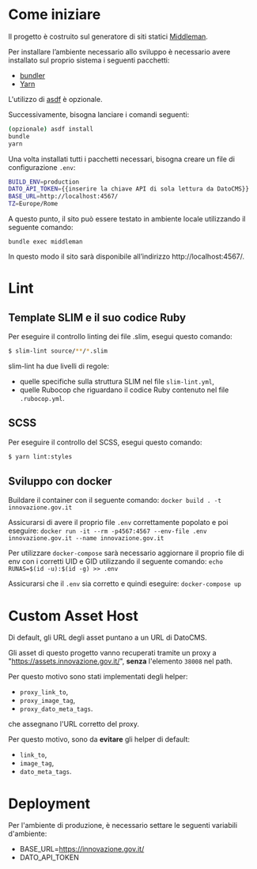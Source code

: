 # Come iniziare

Il progetto è costruito sul generatore di siti statici [Middleman](https://middlemanapp.com/).

Per installare l’ambiente necessario allo sviluppo è necessario avere installato
sul proprio sistema i seguenti pacchetti:

* [bundler](https://bundler/)
* [Yarn](https://yarnpkg.com/)

L'utilizzo di [asdf](https://asdf-vm.com/#/) è opzionale.

Successivamente, bisogna lanciare i comandi seguenti:

```sh
(opzionale) asdf install
bundle
yarn
```

Una volta installati tutti i pacchetti necessari, bisogna creare un file di
configurazione `.env`:

```sh
BUILD_ENV=production
DATO_API_TOKEN={{inserire la chiave API di sola lettura da DatoCMS}}
BASE_URL=http://localhost:4567/
TZ=Europe/Rome
```

A questo punto, il sito può essere testato in ambiente locale utilizzando
il seguente comando:

`bundle exec middleman`

In questo modo il sito sarà disponibile all’indirizzo http://localhost:4567/.

# Lint

## Template SLIM e il suo codice Ruby

Per eseguire il controllo linting dei file .slim, esegui questo comando:

```sh
$ slim-lint source/**/*.slim
```

slim-lint ha due livelli di regole:

* quelle specifiche sulla struttura SLIM nel file `slim-lint.yml`,
* quelle Rubocop che riguardano il codice Ruby contenuto nel file
  `.rubocop.yml`.

## SCSS

Per eseguire il controllo del SCSS, esegui questo comando:

```sh
$ yarn lint:styles
```
## Sviluppo con docker
Buildare il container con il seguente comando:
`docker build . -t innovazione.gov.it`

Assicurarsi di avere il proprio file `.env` correttamente popolato e poi eseguire:
`docker run -it --rm -p4567:4567 --env-file .env innovazione.gov.it --name innovazione.gov.it`

Per utilizzare `docker-compose` sarà necessario aggiornare il proprio file di env con i corretti
UID e GID utilizzando il seguente comando:
`echo RUNAS=$(id -u):$(id -g) >> .env`

Assicurarsi che il `.env` sia corretto e quindi eseguire:
`docker-compose up`

# Custom Asset Host

Di default, gli URL degli asset puntano a un URL di DatoCMS.

Gli asset di questo progetto vanno recuperati tramite un proxy
a "https://assets.innovazione.gov.it/", **senza** l'elemento
`38008` nel path.

Per questo motivo sono stati implementati degli helper:

* `proxy_link_to`,
* `proxy_image_tag`,
* `proxy_dato_meta_tags`.

che assegnano l'URL corretto del proxy.

Per questo motivo, sono da **evitare** gli helper di default:

* `link_to`,
* `image_tag`,
* `dato_meta_tags`.

# Deployment

Per l'ambiente di produzione, è necessario settare le seguenti variabili d'ambiente:

* BASE_URL=https://innovazione.gov.it/
* DATO_API_TOKEN
